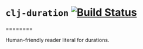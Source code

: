 # `clj-duration` [![Build Status](https://travis-ci.org/gerrit-hntschl/clj-duration.svg?branch=master)](https://travis-ci.org/gerrit-hntschl/clj-duration)
========

Human-friendly reader literal for durations.
